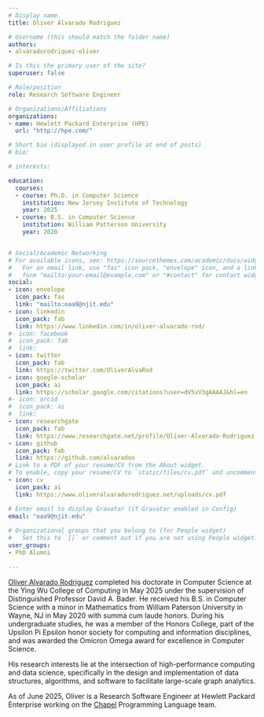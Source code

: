 ```yaml
---
# Display name
title: Oliver Alvarado Rodriguez

# Username (this should match the folder name)
authors:
- alvaradorodriquez-oliver

# Is this the primary user of the site?
superuser: false

# Role/position
role: Research Software Engineer

# Organizations/Affiliations
organizations:
- name: Hewlett Packard Enterprise (HPE)
  url: "http://hpe.com/"

# Short bio (displayed in user profile at end of posts)
# bio:

# interests:

education:
  courses:
  - course: Ph.D. in Computer Science
    institution: New Jersey Institute of Technology
    year: 2025
  - course: B.S. in Computer Science
    institution: William Patterson University
    year: 2020


# Social/Academic Networking
# For available icons, see: https://sourcethemes.com/academic/docs/widgets/#icons
#   For an email link, use "fas" icon pack, "envelope" icon, and a link in the
#   form "mailto:your-email@example.com" or "#contact" for contact widget.
social:
- icon: envelope
  icon_pack: fas
  link: "mailto:oaa9@njit.edu"
- icon: linkedin
  icon_pack: fab
  link: https://www.linkedin.com/in/oliver-alvarado-rod/
#- icon: facebook
#  icon_pack: fab
#  link: 
- icon: twitter
  icon_pack: fab
  link: https://twitter.com/OliverAlvaRod
- icon: google-scholar
  icon_pack: ai
  link: https://scholar.google.com/citations?user=dV5vV3gAAAAJ&hl=en
#- icon: orcid
#  icon_pack: ai
#  link: 
- icon: researchgate
  icon_pack: fab
  link: https://www.researchgate.net/profile/Oliver-Alvarado-Rodriguez
- icon: github
  icon_pack: fab
  link: https://github.com/alvaradoo
# Link to a PDF of your resume/CV from the About widget.
# To enable, copy your resume/CV to `static/files/cv.pdf` and uncomment the lines below.  
- icon: cv
  icon_pack: ai
  link: https://www.oliveralvaradorodriguez.net/uploads/cv.pdf

# Enter email to display Gravatar (if Gravatar enabled in Config)
email: "oaa9@njit.edu"
  
# Organizational groups that you belong to (for People widget)
#   Set this to `[]` or comment out if you are not using People widget.  
user_groups:
- PhD Alumni

---
```


[Oliver Alvarado Rodriguez](https://www.oliveralvaradorodriguez.net/)
completed his doctorate in Computer Science at the Ying Wu College of Computing in May 2025 under the supervision of Distinguished Professor David A. Bader. He received his B.S. in Computer Science with a minor in Mathematics from William Paterson University in Wayne, NJ in May 2020 with summa cum laude honors. During his undergraduate studies, he was a member of the Honors College, part of the Upsilon Pi Epsilon honor society for computing and information disciplines, and was awarded the Omicron Omega award for excellence in Computer Science.

His research interests lie at the intersection of high-performance computing and data science, specifically in the design and implementation of data structures, algorithms, and software to facilitate large-scale graph analytics.

As of June 2025, Oliver is a Research Software Engineer at Hewlett Packard Enterprise working on the [Chapel](https://chapel-lang.org/) Programming Language team.

